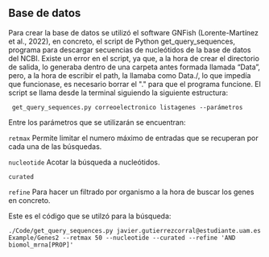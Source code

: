 ## Base de datos


Para crear la base de datos se utilizó el software GNFish (Lorente-Martínez et al., 2022), en concreto, el script de Python get_query_sequences, programa para descargar secuencias de nucleótidos de la base de datos del NCBI. Existe un error en el script, ya que, a la hora de crear el directorio de salida, lo generaba dentro de una carpeta antes formada llamada “Data”, pero, a la hora de escribir el path, la llamaba como Data./, lo que impedía que funcionase, es necesario borrar el "." para que el programa funcione. 
El script se llama desde la terminal siguiendo la siguiente estructura:

 ` get_query_sequences.py correoelectronico listagenes --parámetros` 

Entre los parámetros que se utilizarán se encuentran:

` retmax ` Permite limitar el numero máximo de entradas que se recuperan por cada una de las búsquedas.

` nucleotide ` Acotar la búsqueda a nucleótidos.

` curated ` 

` refine ` Para hacer un filtrado por organismo a la hora de buscar los genes en concreto.

Este es el código que se utilzó para la búsqueda:
 
` ./Code/get_query_sequences.py javier.gutierrezcorral@estudiante.uam.es Example/Genes2 --retmax 50 --nucleotide --curated --refine 'AND biomol_mrna[PROP]' ` 

